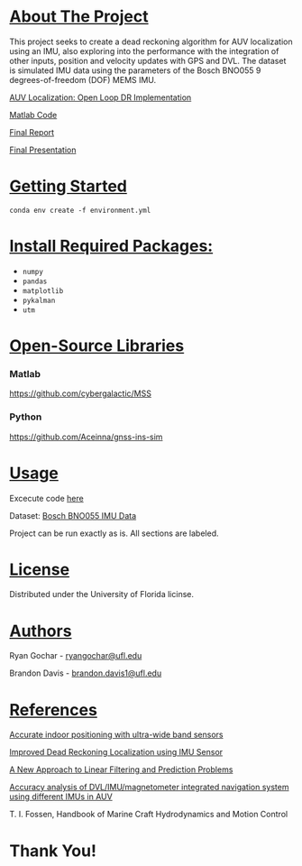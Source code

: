 # <ins> About The Project </ins>
This project seeks to create a dead reckoning algorithm for AUV localization using an IMU, also exploring into the performance with the integration of other inputs, position and velocity updates with GPS and DVL.  The dataset is simulated IMU data using the parameters of the Bosch BNO055 9 degrees-of-freedom (DOF) MEMS IMU.

[AUV Localization: Open Loop DR Implementation](https://github.com/ryangochar/AUVlocalization/blob/main/AUV_OpenLoopDR_Final.ipynb)

[Matlab Code](matlab/)

[Final Report](https://github.com/ryangochar/AUVlocalization/blob/main/AUVlocalization%20-%20Final%20Report%20-%20DavisB%20GocharR.pdf)

[Final Presentation](https://github.com/ryangochar/AUVlocalization/blob/main/AUV%20Localization%20Presentation.pdf)


# <ins> Getting Started </ins>
```
conda env create -f environment.yml
```

# <ins> Install Required Packages: </ins>
- `numpy`
- `pandas`
- `matplotlib`
- `pykalman`
- `utm`

# <ins> Open-Source Libraries </ins>

### Matlab

https://github.com/cybergalactic/MSS

### Python

https://github.com/Aceinna/gnss-ins-sim

# <ins> Usage </ins>
Excecute code [here](https://github.com/ryangochar/AUVlocalization/blob/main/AUV_OpenLoopDR_Final.ipynb)

Dataset: [Bosch BNO055 IMU Data](https://github.com/ryangochar/AUVlocalization/tree/main/2023-11-17-15-11-06)

Project can be run exactly as is. All sections are labeled. 

# <ins> License </ins>
Distributed under the University of Florida licinse. 

# <ins> Authors </ins>
Ryan Gochar - ryangochar@ufl.edu

Brandon Davis - brandon.davis1@ufl.edu

# <ins> References </ins> 

[Accurate indoor positioning with ultra-wide band sensors](https://journals.tubitak.gov.tr/cgi/viewcontent.cgi?article=1398&context=elektrik)

[Improved Dead Reckoning Localization using IMU Sensor](https://ieeexplore.ieee.org/document/10010239)

[A New Approach to Linear Filtering and Prediction Problems](https://asmedigitalcollection.asme.org/fluidsengineering/article-abstract/82/1/35/397706/A-New-Approach-to-Linear-Filtering-and-Prediction?redirectedFrom=fulltext)

[Accuracy analysis of DVL/IMU/magnetometer integrated navigation system using different IMUs in AUV](https://ieeexplore.ieee.org/document/5524143)

T. I. Fossen, Handbook of Marine Craft Hydrodynamics and Motion Control

# Thank You! 
